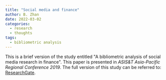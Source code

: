 ```yaml
---
title: "Social media and finance"
author: B. Zhan
date: 2022-03-02
categories: 
  - research
  - thoughts
tags:
  - bibliometric analysis
---
```


This is a brief version of the study entitled "A bibliometric analysis of social media research in finance". This paper is presented in *ASIS&T Asia-Pacific Regional Conference 2019*. The full version of this study can be referred to: [ResearchGate](https://www.researchgate.net/publication/346628304_A_Bibliometric_analysis_of_social_media_research_in_finance). 
